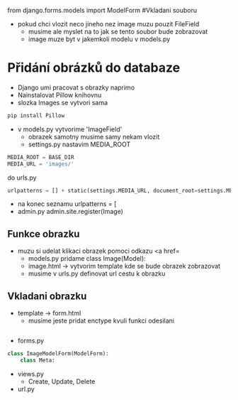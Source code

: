 from django.forms.models import ModelForm
#Vkladani souboru
- pokud chci vlozit neco jineho nez image muzu pouzit FileField
  - musime ale myslet na to jak se tento soubor bude zobrazovat
  - image muze byt v jakemkoli modelu v models.py
# Přidání obrázků do databaze 
- Django umi pracovat s obrazky naprimo
- Nainstalovat Pillow knihovnu
- slozka Images se vytvori sama
```bash
pip install Pillow 
```
- v models.py vytvorime 'ImageField'
    - obrazek samotny musime samy nekam vlozit 
    - settings.py nastavim MEDIA_ROOT
```Python
MEDIA_ROOT = BASE_DIR
MEDIA_URL = 'images/'
```
do urls.py 
```python
urlpatterns = [] + static(settings.MEDIA_URL, document_root=settings.MEDIA_ROOT)
```
- na konec seznamu urlpatterns = [
- admin.py admin.site.register(Image)


## Funkce obrazku 
- muzu si udelat klikaci obrazek pomoci odkazu <a href=
  - models.py pridame class Image(Model): 
  - image.html -> vytvorim template kde se bude obrazek zobrazovat 
  - musime v urls.py definovat url cestu k obrazku 


## Vkladani obrazku
- template -> form.html
  - musime jeste pridat enctype kvuli funkci odesilani
```python

```
- forms.py 
```python
class ImageModelForm(ModelForm):
    class Meta:
```
- views.py
  - Create, Update, Delete
- url.py

